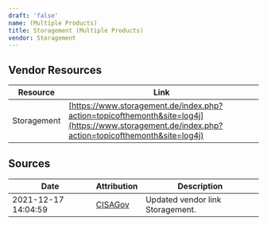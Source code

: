 ```yaml
---
draft: 'false'
name: (Multiple Products)
title: Storagement (Multiple Products)
vendor: Storagement
---
```


## Vendor Resources
| Resource | Link |
| --- | --- |
| Storagement | [https://www.storagement.de/index.php?action=topicofthemonth&site=log4j](https://www.storagement.de/index.php?action=topicofthemonth&site=log4j) |



## Sources
| Date | Attribution | Description |
| --- | --- | --- |
| 2021-12-17 14:04:59 | [CISAGov](https://raw.githubusercontent.com/cisagov/log4j-affected-db/develop/README.md) | Updated vendor link Storagement.  |
